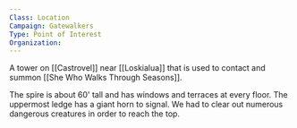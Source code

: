 ```yaml
---
Class: Location
Campaign: Gatewalkers
Type: Point of Interest
Organization:
---
```

A tower on [[Castrovel]] near [[Loskialua]] that is used to contact and summon [[She Who Walks Through Seasons]].

The spire is about 60' tall and has windows and terraces at every floor. The uppermost ledge has a giant horn to signal. We had to clear out numerous dangerous creatures in order to reach the top.